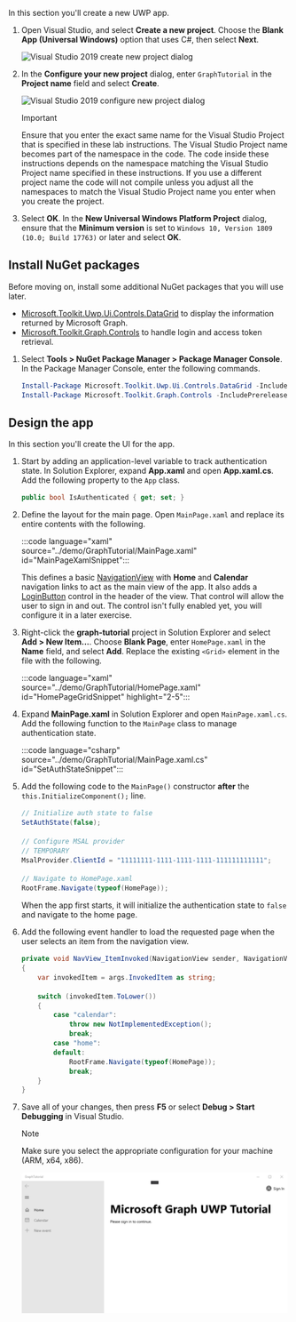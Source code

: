 <!-- markdownlint-disable MD002 MD041 -->

In this section you'll create a new UWP app.

1. Open Visual Studio, and select **Create a new project**. Choose the **Blank App (Universal Windows)** option that uses C#, then select **Next**.

    ![Visual Studio 2019 create new project dialog](./images/vs-create-new-project.png)

1. In the **Configure your new project** dialog, enter `GraphTutorial` in the **Project name** field and select **Create**.

    ![Visual Studio 2019 configure new project dialog](./images/vs-configure-new-project.png)

    > [!IMPORTANT]
    > Ensure that you enter the exact same name for the Visual Studio Project that is specified in these lab instructions. The Visual Studio Project name becomes part of the namespace in the code. The code inside these instructions depends on the namespace matching the Visual Studio Project name specified in these instructions. If you use a different project name the code will not compile unless you adjust all the namespaces to match the Visual Studio Project name you enter when you create the project.

1. Select **OK**. In the **New Universal Windows Platform Project** dialog, ensure that the **Minimum version** is set to `Windows 10, Version 1809 (10.0; Build 17763)` or later and select **OK**.

## Install NuGet packages

Before moving on, install some additional NuGet packages that you will use later.

- [Microsoft.Toolkit.Uwp.Ui.Controls.DataGrid](https://www.nuget.org/packages/Microsoft.Toolkit.Uwp.Ui.Controls.DataGrid/) to display the information returned by Microsoft Graph.
- [Microsoft.Toolkit.Graph.Controls](https://www.nuget.org/packages/Microsoft.Toolkit.Graph.Controls) to handle login and access token retrieval.

1. Select **Tools > NuGet Package Manager > Package Manager Console**. In the Package Manager Console, enter the following commands.

    ```powershell
    Install-Package Microsoft.Toolkit.Uwp.Ui.Controls.DataGrid -IncludePrerelease
    Install-Package Microsoft.Toolkit.Graph.Controls -IncludePrerelease
    ```

## Design the app

In this section you'll create the UI for the app.

1. Start by adding an application-level variable to track authentication state. In Solution Explorer, expand **App.xaml** and open **App.xaml.cs**. Add the following property to the `App` class.

    ```csharp
    public bool IsAuthenticated { get; set; }
    ```

1. Define the layout for the main page. Open `MainPage.xaml` and replace its entire contents with the following.

    :::code language="xaml" source="../demo/GraphTutorial/MainPage.xaml" id="MainPageXamlSnippet":::

    This defines a basic [NavigationView](/uwp/api/windows.ui.xaml.controls.navigationview) with **Home** and **Calendar** navigation links to act as the main view of the app. It also adds a [LoginButton](https://github.com/windows-toolkit/Graph-Controls) control in the header of the view. That control will allow the user to sign in and out. The control isn't fully enabled yet, you will configure it in a later exercise.

1. Right-click the **graph-tutorial** project in Solution Explorer and select **Add > New Item...**. Choose **Blank Page**, enter `HomePage.xaml` in the **Name** field, and select **Add**. Replace the existing `<Grid>` element in the file with the following.

    :::code language="xaml" source="../demo/GraphTutorial/HomePage.xaml" id="HomePageGridSnippet" highlight="2-5":::

1. Expand **MainPage.xaml** in Solution Explorer and open `MainPage.xaml.cs`. Add the following function to the `MainPage` class to manage authentication state.

    :::code language="csharp" source="../demo/GraphTutorial/MainPage.xaml.cs" id="SetAuthStateSnippet":::

1. Add the following code to the `MainPage()` constructor **after** the `this.InitializeComponent();` line.

    ```csharp
    // Initialize auth state to false
    SetAuthState(false);

    // Configure MSAL provider
    // TEMPORARY
    MsalProvider.ClientId = "11111111-1111-1111-1111-111111111111";

    // Navigate to HomePage.xaml
    RootFrame.Navigate(typeof(HomePage));
    ```

    When the app first starts, it will initialize the authentication state to `false` and navigate to the home page.

1. Add the following event handler to load the requested page when the user selects an item from the navigation view.

    ```csharp
    private void NavView_ItemInvoked(NavigationView sender, NavigationViewItemInvokedEventArgs args)
    {
        var invokedItem = args.InvokedItem as string;

        switch (invokedItem.ToLower())
        {
            case "calendar":
                throw new NotImplementedException();
                break;
            case "home":
            default:
                RootFrame.Navigate(typeof(HomePage));
                break;
        }
    }
    ```

1. Save all of your changes, then press **F5** or select **Debug > Start Debugging** in Visual Studio.

    > [!NOTE]
    > Make sure you select the appropriate configuration for your machine (ARM, x64, x86).

    ![A screenshot of the home page](./images/create-app-01.png)
